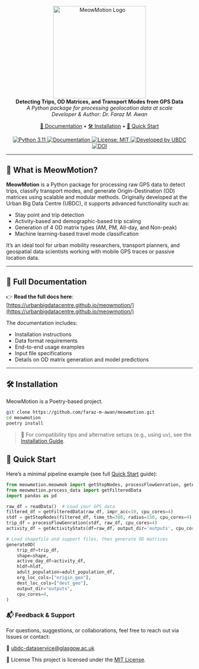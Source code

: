<p align="center">
  <img src="https://drive.google.com/uc?export=view&id=1RPaTtY0j24DjBv70WTf2x1O6n_O4WJin" alt="MeowMotion Logo" width="250"/><br>
  <strong>Detecting Trips, OD Matrices, and Transport Modes from GPS Data</strong><br>
  <em>A Python package for processing geolocation data at scale</em><br>
  <em>Developer & Author: Dr. Faraz M. Awan</em>
</p>

<p align="center">
  <a href="https://urbanbigdatacentre.github.io/meowmotion/">📖 Documentation</a> •
  <a href="#installation">🛠 Installation</a> •
  <a href="#quick-start">🚀 Quick Start</a>
</p>

<p align="center">
  <a href="https://www.python.org/downloads/release/python-311/">
    <img src="https://img.shields.io/badge/python-3.11-blue.svg" alt="Python 3.11">
  </a>
  <a href="https://urbanbigdatacentre.github.io/meowmotion/">
    <img src="https://img.shields.io/badge/docs-online-brightgreen.svg" alt="Documentation">
  </a>
  <a href="https://github.com/faraz-m-awan/meowmotion/blob/main/LICENSE">
    <img src="https://img.shields.io/badge/license-MIT-green.svg" alt="License: MIT">
  </a>
  <a href="https://www.ubdc.ac.uk/">
    <img src="https://img.shields.io/badge/developed%20by-UBDC-blueviolet" alt="Developed by UBDC">
  </a>
  <a href="https://doi.org/10.5281/zenodo.15346203">
    <img src="https://img.shields.io/badge/DOI-10.5281%2Fzenodo.15346203-blue.svg" alt="DOI">
  </a>
  <!-- Optional: Build Status -->
  <!--
  <a href="https://github.com/faraz-m-awan/meowmotion/actions">
    <img src="https://github.com/faraz-m-awan/meowmotion/actions/workflows/main.yml/badge.svg" alt="Build Status">
  </a>
  -->
</p>


---

## 🐾 What is MeowMotion?

**MeowMotion** is a Python package for processing raw GPS data to detect trips, classify transport modes, and generate Origin-Destination (OD) matrices using scalable and modular methods. Originally developed at the Urban Big Data Centre (UBDC), it supports advanced functionality such as:

- Stay point and trip detection
- Activity-based and demographic-based trip scaling
- Generation of 4 OD matrix types (AM, PM, All-day, and Non-peak)
- Machine learning-based travel mode classification

It’s an ideal tool for urban mobility researchers, transport planners, and geospatial data scientists working with mobile GPS traces or passive location data.

---

## 📖 Full Documentation

👉 **Read the full docs here**: [https://urbanbigdatacentre.github.io/meowmotion/](https://urbanbigdatacentre.github.io/meowmotion/)

The documentation includes:

- Installation instructions
- Data format requirements
- End-to-end usage examples
- Input file specifications
- Details on OD matrix generation and model predictions

---

## 🛠 Installation

MeowMotion is a Poetry-based project.

```bash
git clone https://github.com/faraz-m-awan/meowmotion.git
cd meowmotion
poetry install
```
> 🔧 For compatibility tips and alternative setups (e.g., using uv), see the [Installation Guide](https://urbanbigdatacentre.github.io/meowmotion/getting-started/installation/).

## 🚀 Quick Start

Here’s a minimal pipeline example (see full [Quick Start](https://urbanbigdatacentre.github.io/meowmotion/getting-started/quick-start/) guide):

```python
from meowmotion.meowmob import getStopNodes, processFlowGenration, getActivityStats, generateOD
from meowmotion.process_data import getFilteredData
import pandas as pd

raw_df = readData()  # Load your GPS data
filtered_df = getFilteredData(raw_df, impr_acc=10, cpu_cores=4)
stdf = getStopNodes(filtered_df, time_th=300, radius=150, cpu_cores=4)
trip_df = processFlowGenration(stdf, raw_df, cpu_cores=4)
activity_df = getActivityStats(df=raw_df, output_dir='outputs', cpu_cores=4)

# Load shapefile and support files, then generate OD matrices
generateOD(
    trip_df=trip_df,
    shape=shape,
    active_day_df=activity_df,
    hldf=hldf,
    adult_population=adult_population_df,
    org_loc_cols=["origin_geo"],
    dest_loc_cols=["dest_geo"],
    output_dir="outputs",
    cpu_cores=4,
)

```
### 📬 Feedback & Support
For questions, suggestions, or collaborations, feel free to reach out via Issues or contact:

📧 ubdc-dataservice@glasgow.ac.uk

📄 License
This project is licensed under the [MIT License](https://choosealicense.com/licenses/mit/).
